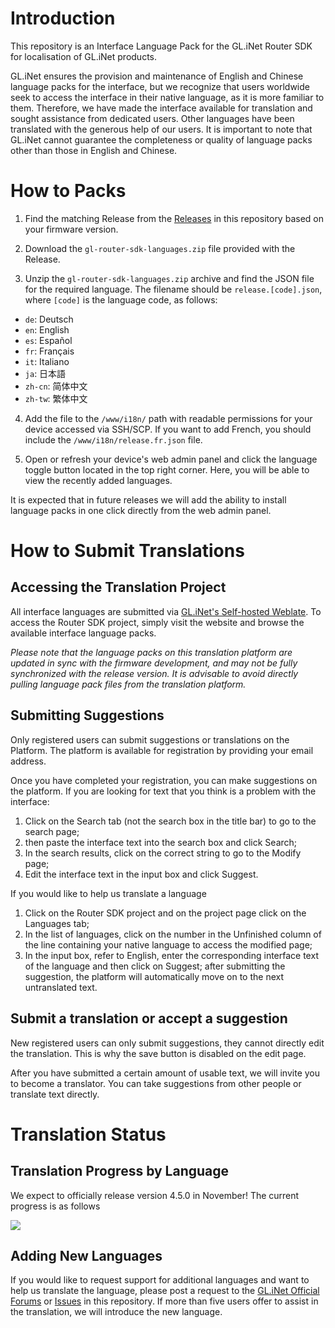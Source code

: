 # Introduction

This repository is an Interface Language Pack for the GL.iNet Router SDK for localisation of GL.iNet products.

GL.iNet ensures the provision and maintenance of English and Chinese language packs for the interface, but we recognize that users worldwide seek to access the interface in their native language, as it is more familiar to them. Therefore, we have made the interface available for translation and sought assistance from dedicated users. Other languages have been translated with the generous help of our users.
It is important to note that GL.iNet cannot guarantee the completeness or quality of language packs other than those in English and Chinese.

# How to Packs

1. Find the matching Release from the [Releases](https://github.com/gl-inet/router-sdk-languages/releases) in this repository based on your firmware version.

2. Download the `gl-router-sdk-languages.zip` file provided with the Release.

3. Unzip the `gl-router-sdk-languages.zip` archive and find the JSON file for the required language. The filename should be `release.[code].json`, where `[code]` is the language code, as follows:
  * `de`: Deutsch
  * `en`: English
  * `es`: Español
  * `fr`: Français
  * `it`: Italiano
  * `ja`: 日本語
  * `zh-cn`: 简体中文
  * `zh-tw`: 繁体中文

4. Add the file to the `/www/i18n/` path with readable permissions for your device accessed via SSH/SCP. If you want to add French, you should include the `/www/i18n/release.fr.json` file.

5. Open or refresh your device's web admin panel and click the language toggle button located in the top right corner. Here, you will be able to view the recently added languages.

It is expected that in future releases we will add the ability to install language packs in one click directly from the web admin panel.

# How to Submit Translations

## Accessing the Translation Project

All interface languages are submitted via [GL.iNet's Self-hosted Weblate](https://weblate.gl-inet.com/engage/router-sdk/?utm_source=widget). To access the Router SDK project, simply visit the website and browse the available interface language packs.

*Please note that the language packs on this translation platform are updated in sync with the firmware development, and may not be fully synchronized with the release version. It is advisable to avoid directly pulling language pack files from the translation platform.*

## Submitting Suggestions

Only registered users can submit suggestions or translations on the Platform. The platform is available for registration by providing your email address.

Once you have completed your registration, you can make suggestions on the platform.
If you are looking for text that you think is a problem with the interface:
1. Click on the Search tab (not the search box in the title bar) to go to the search page;
2. then paste the interface text into the search box and click Search;
3. In the search results, click on the correct string to go to the Modify page;
4. Edit the interface text in the input box and click Suggest.

If you would like to help us translate a language
1. Click on the Router SDK project and on the project page click on the Languages tab;
2. In the list of languages, click on the number in the Unfinished column of the line containing your native language to access the modified page;
3. In the input box, refer to English, enter the corresponding interface text of the language and then click on Suggest; after submitting the suggestion, the platform will automatically move on to the next untranslated text.

## Submit a translation or accept a suggestion

New registered users can only submit suggestions, they cannot directly edit the translation. This is why the save button is disabled on the edit page.

After you have submitted a certain amount of usable text, we will invite you to become a translator. You can take suggestions from other people or translate text directly.

# Translation Status

## Translation Progress by Language

We expect to officially release version 4.5.0 in November!
The current progress is as follows

![](https://static.gl-inet.com/github/router-sdk-languages/42BCC210-BD57-46d1-B7ED-9958754CDADD.png)

## Adding New Languages

If you would like to request support for additional languages and want to help us translate the language, please post a request to the [GL.iNet Official Forums](https://forum.gl-inet.com/) or [Issues](https://github.com/gl-inet/router-sdk-languages/) in this repository.  If more than five users offer to assist in the translation, we will introduce the new language.